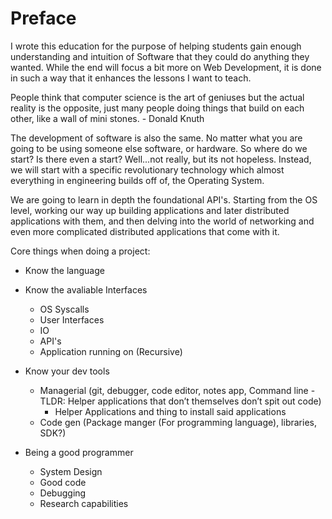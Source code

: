 # Preface
I wrote this education for the purpose of helping students gain enough understanding and intuition of Software that they could do anything they wanted. While the end will focus a bit more on Web Development, it is done in such a way that it enhances the lessons I want to teach. 

People think that computer science is the art of geniuses but the actual reality is the opposite, just many people doing things that build on each other, like a wall of mini stones.  - Donald Knuth

The development of software is also the same. No matter what you are going to be using someone else software, or hardware. So where do we start? Is there even a start? Well...not really, but its not hopeless. Instead, we will start with a specific revolutionary technology which almost everything in engineering builds off of, the Operating System. 

We are going to learn in depth the foundational API's. Starting from the OS level, working our way up building applications and later distributed applications with them, and then delving into the world of networking and even more complicated distributed applications that come with it.

Core things when doing a project:
* Know the language
* Know the avaliable Interfaces
    * OS Syscalls
    * User Interfaces
    * IO
    * API's
    * Application running on (Recursive)
* Know your dev tools 
    * Managerial (git, debugger, code editor, notes app, Command line - TLDR: Helper applications that don’t themselves don’t spit out code)
        * Helper Applications and thing to install said applications
    * Code gen (Package manger (For programming language), libraries, SDK?)

* Being a good programmer
    * System Design
    * Good code
    * Debugging
    * Research capabilities
